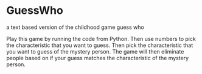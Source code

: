 # GuessWho
a text based version of the childhood game guess who

Play this game by running the code from Python. Then use numbers to pick the characteristic that you want to guess. Then pick the characteristic that you want to guess of the mystery person. The game will then eliminate people based on if your guess matches the characteristic of the mystery person. 

